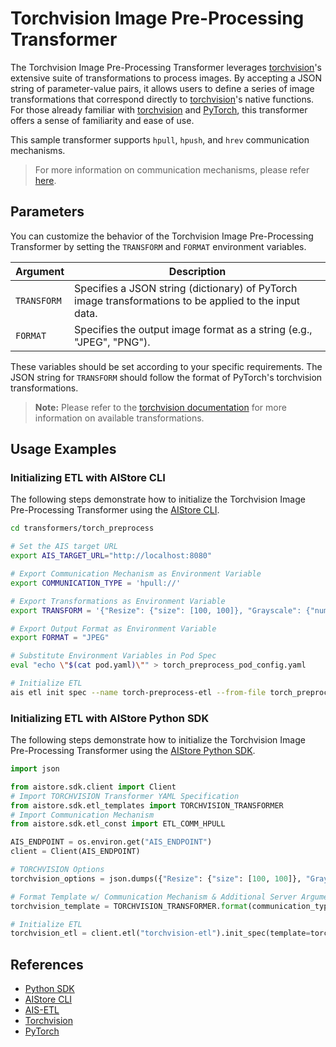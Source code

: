 # Torchvision Image Pre-Processing Transformer

The Torchvision Image Pre-Processing Transformer leverages [torchvision](https://pytorch.org/vision/stable/index.html)'s extensive suite of transformations to process images. By accepting a JSON string of parameter-value pairs, it allows users to define a series of image transformations that correspond directly to [torchvision](https://pytorch.org/vision/stable/index.html)'s native functions. For those already familiar with [torchvision](https://pytorch.org/vision/stable/index.html) and [PyTorch](https://pytorch.org/), this transformer offers a sense of familiarity and ease of use.

This sample transformer supports `hpull`, `hpush`, and `hrev` communication mechanisms.

> For more information on communication mechanisms, please refer [here](https://github.com/NVIDIA/aistore/blob/main/docs/etl.md#communication-mechanisms).

## Parameters

You can customize the behavior of the Torchvision Image Pre-Processing Transformer by setting the `TRANSFORM` and `FORMAT` environment variables.

| Argument    | Description                                                                                     |
|-------------|-------------------------------------------------------------------------------------------------|
| `TRANSFORM` | Specifies a JSON string (dictionary) of PyTorch image transformations to be applied to the input data. |
| `FORMAT`    | Specifies the output image format as a string (e.g., "JPEG", "PNG"). |


These variables should be set according to your specific requirements. The JSON string for `TRANSFORM` should follow the format of PyTorch's torchvision transformations.

> **Note:** Please refer to the [torchvision documentation](https://pytorch.org/vision/stable/transforms.html) for more information on available transformations.

## Usage Examples

### Initializing ETL with AIStore CLI

The following steps demonstrate how to initialize the Torchvision Image Pre-Processing Transformer using the [AIStore CLI](https://github.com/NVIDIA/aistore/blob/main/docs/cli.md).

```bash
cd transformers/torch_preprocess

# Set the AIS target URL
export AIS_TARGET_URL="http://localhost:8080"

# Export Communication Mechanism as Environment Variable
export COMMUNICATION_TYPE = 'hpull://'

# Export Transformations as Environment Variable
export TRANSFORM = '{"Resize": {"size": [100, 100]}, "Grayscale": {"num_output_channels": 1}}'

# Export Output Format as Environment Variable
export FORMAT = "JPEG"

# Substitute Environment Variables in Pod Spec
eval "echo \"$(cat pod.yaml)\"" > torch_preprocess_pod_config.yaml 

# Initialize ETL
ais etl init spec --name torch-preprocess-etl --from-file torch_preprocess_pod_config.yaml
```

### Initializing ETL with AIStore Python SDK

The following steps demonstrate how to initialize the Torchvision Image Pre-Processing Transformer using the [AIStore Python SDK](https://github.com/NVIDIA/aistore/blob/main/python/aistore/sdk/README.md).


```python
import json

from aistore.sdk.client import Client
# Import TORCHVISION Transformer YAML Specification
from aistore.sdk.etl_templates import TORCHVISION_TRANSFORMER
# Import Communication Mechanism
from aistore.sdk.etl_const import ETL_COMM_HPULL

AIS_ENDPOINT = os.environ.get("AIS_ENDPOINT")
client = Client(AIS_ENDPOINT)

# TORCHVISION Options
torchvision_options = json.dumps({"Resize": {"size": [100, 100]}, "Grayscale": {"num_output_channels": 1}})

# Format Template w/ Communication Mechanism & Additional Server Arguments
torchvision_template = TORCHVISION_TRANSFORMER.format(communication_type=ETL_COMM_HPULL, format="JPEG", transform=torchvision_options)

# Initialize ETL 
torchvision_etl = client.etl("torchvision-etl").init_spec(template=torchvision_template, communication_type=ETL_COMM_HPULL)
```

## References

- [Python SDK](https://github.com/NVIDIA/aistore/blob/main/python/aistore/sdk/README.md)
- [AIStore CLI](https://github.com/NVIDIA/aistore/blob/main/docs/cli.md)
- [AIS-ETL](https://github.com/NVIDIA/aistore/blob/main/docs/etl.md)
- [Torchvision](https://pytorch.org/vision/stable/index.html)
- [PyTorch](https://pytorch.org/)


